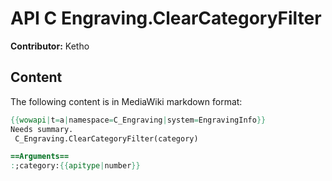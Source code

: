 # API C Engraving.ClearCategoryFilter

**Contributor:** Ketho

## Content

The following content is in MediaWiki markdown format:

```mediawiki
{{wowapi|t=a|namespace=C_Engraving|system=EngravingInfo}}
Needs summary.
 C_Engraving.ClearCategoryFilter(category)

==Arguments==
:;category:{{apitype|number}}
```